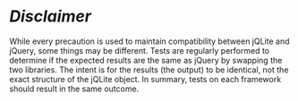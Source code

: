 # _Disclaimer_ #

While every precaution is used to maintain compatibility between jQLite and jQuery, some things may be different.  Tests are regularly performed to determine if the expected results are the same as jQuery by swapping the two libraries.  The intent is for the results (the output) to be identical, not the exact structure of the jQLite object.  In summary, tests on each framework should result in the same outcome.